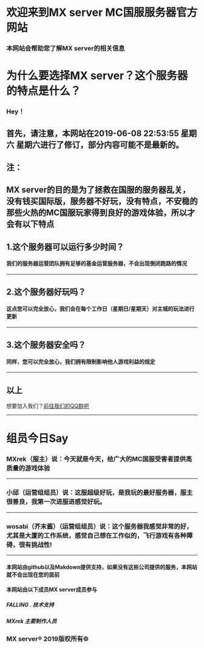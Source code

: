 # 欢迎来到MX server MC国服服务器官方网站
### 本网站会帮助您了解MX server的相关信息
# 为什么要选择MX server？这个服务器的特点是什么？
### Hey！
## 首先，请注意，本网站在2019-06-08 22:53:55 星期六 星期六进行了修订，部分内容可能不是最新的。
## 注：
## MX server的目的是为了拯救在国服的服务器乱关，没有钱买国际版，服务器不好玩，没有特点，不安稳的那些火热的MC国服玩家得到良好的游戏体验，所以才会有以下特点
## 1.这个服务器可以运行多少时间？
#### 我们的服务器运营团队拥有足够的基金运营服务器，不会出现倒闭跑路的情况

------------


## 2.这个服务器好玩吗？
#### 这点您可以完全放心，我们会在每个工作日（星期日/星期天）对主城的玩法进行更新

------------


## 3.这个服务器安全吗？
#### 同样，您可以完全放心，我们拥有限制影响他人游戏利益的规定

------------
以上
------------


 想要加入我们？[前往我们的QQ群吧](https://shang.qq.com/wpa/qunwpa?idkey=c94c9018694578ff2c6ee406d87a13a0adeff09ab5c792aeecb568e0a706e00b "前往我们的QQ群")

------------

# 组员今日Say
### MXrek（服主）说：今天就是今天，给广大的MC国服受害者提供高质量的游戏体验


------------


### 小邱（运营组组员）说：这服超级好玩，是我玩的最好服务器，服主很善良，我第一次进服进感觉好玩。

------------


### wosabi（芥末酱）（运营组组员）说：这个服务器我感觉非常的好，尤其是大厦的工作系统，感觉自己想在工作似的，飞行游戏有各种障碍，很有挑战性!

------------


#### 本网站由github以及Makdown提供支持，如果没有这些公司提供的服务，本网站就不会出现在您的面前
#### 本网站由以下成员MX server成员参与
##### FALLING . 技术支持
##### MXrek 主要制作人员
### MX server&reg; 2019版权所有&copy;

